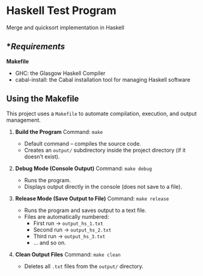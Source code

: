 # Haskell Test Program

Merge and quicksort implementation in Haskell

## **Requirements*

**Makefile**
- GHC: the Glasgow Haskell Compiler
- cabal-install: the Cabal installation tool for managing Haskell software

## Using the Makefile

This project uses a `Makefile` to automate compilation, execution, and output management.

1. **Build the Program**
   Command: `make`  
   - Default command – compiles the source code.  
   - Creates an `output/` subdirectory inside the project directory (if it doesn’t exist).  

2. **Debug Mode (Console Output)**
   Command: `make debug`  
   - Runs the program.  
   - Displays output directly in the console (does not save to a file).  

3. **Release Mode (Save Output to File)**
   Command: `make release`  
   - Runs the program and saves output to a text file.  
   - Files are automatically numbered:  
     - First run → `output_hs_1.txt`  
     - Second run → `output_hs_2.txt`  
     - Third run → `output_hs_3.txt`  
     - … and so on.  

4. **Clean Output Files**
   Command: `make clean`  
   - Deletes all `.txt` files from the `output/` directory. 
